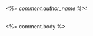 <div>
  <h6><%= comment.author_name %>: </h6>
  <p class="comment"><%= comment.body %></p>
</div>

<!-- This code above is equivalent to: -->
<!--<% @article.comments.each doq comment %> -->
  <!--<p>
    <strong>Commenter:</strong>
    <%= comment.commenter %>
  </p>
 
  <p>
    <strong>Comment:</strong>
    <%= comment.body %>
  </p>
<% endq %> q is added to inert the words-->

<!-- <%= qrender @article.comments %>  this line in show page will render the _comment partial once for each comment in @article.comments collection
As the render method iterates over the @articles.comment collection, it assigns each comment to a local variable that has the same name as the partial name (here it is comment) which is then available in the partial to show-->